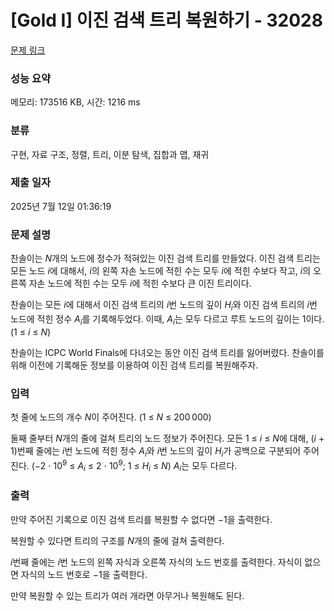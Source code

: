 # [Gold I] 이진 검색 트리 복원하기 - 32028 

[문제 링크](https://www.acmicpc.net/problem/32028) 

### 성능 요약

메모리: 173516 KB, 시간: 1216 ms

### 분류

구현, 자료 구조, 정렬, 트리, 이분 탐색, 집합과 맵, 재귀

### 제출 일자

2025년 7월 12일 01:36:19

### 문제 설명

<p>찬솔이는 <em>N</em>개의 노드에 정수가 적혀있는 이진 검색 트리를 만들었다. 이진 검색 트리는 모든 노드 <em>i</em>에 대해서, <em>i</em>의 왼쪽 자손 노드에 적힌 수는 모두 <em>i</em>에 적힌 수보다 작고, <em>i</em>의 오른쪽 자손 노드에 적힌 수는 모두 <em>i</em>에 적힌 수보다 큰 이진 트리이다.</p>

<p>찬솔이는 모든 <em>i</em>에 대해서 이진 검색 트리의 <em>i</em>번 노드의 깊이 <em>H</em><sub><em>i</em></sub>와 이진 검색 트리의 <em>i</em>번 노드에 적힌 정수 <em>A</em><sub><em>i</em></sub>를 기록해두었다. 이때, <em>A</em><sub><em>i</em></sub>는 모두 다르고 루트 노드의 깊이는 1이다. (1 ≤ <em>i</em> ≤ <em>N</em>)</p>

<p>찬솔이는 ICPC World Finals에 다녀오는 동안 이진 검색 트리를 잃어버렸다. 찬솔이를 위해 이전에 기록해둔 정보를 이용하여 이진 검색 트리를 복원해주자.</p>

### 입력 

 <p>첫 줄에 노드의 개수 <em>N</em>이 주어진다. (1 ≤ <em>N</em> ≤ 200 000)</p>

<p>둘째 줄부터 <em>N</em>개의 줄에 걸쳐 트리의 노드 정보가 주어진다. 모든 1 ≤ <em>i</em> ≤ <em>N</em>에 대해, (<em>i</em> + 1)번째 줄에는 <em>i</em>번 노드에 적힌 정수 <em>A</em><sub><em>i</em></sub>와 <em>i</em>번 노드의 깊이 <em>H</em><sub><em>i</em></sub>가 공백으로 구분되어 주어진다. (−2 ⋅ 10<sup>9</sup> ≤ <em>A</em><sub><em>i</em></sub> ≤ 2 ⋅ 10<sup>9</sup>; 1 ≤ <em>H</em><sub><em>i</em></sub> ≤ <em>N</em>) <em>A</em><sub><em>i</em></sub>는 모두 다르다.</p>

### 출력 

 <p>만약 주어진 기록으로 이진 검색 트리를 복원할 수 없다면 −1을 출력한다.</p>

<p>복원할 수 있다면 트리의 구조를 <em>N</em>개의 줄에 걸쳐 출력한다.</p>

<p><em>i</em>번째 줄에는 <em>i</em>번 노드의 왼쪽 자식과 오른쪽 자식의 노드 번호를 출력한다. 자식이 없으면 자식의 노드 번호로 −1을 출력한다.</p>

<p>만약 복원할 수 있는 트리가 여러 개라면 아무거나 복원해도 된다.</p>

